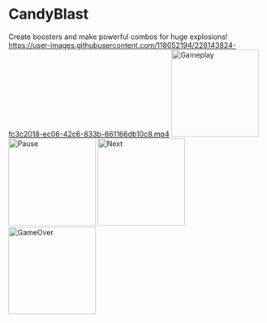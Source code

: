 # CandyBlast
 Create boosters and make powerful combos for huge explosions!
https://user-images.githubusercontent.com/118052194/226143824-fc3c2018-ec06-42c6-833b-661166db10c8.mp4
<img width="172" alt="Gameplay" src="https://user-images.githubusercontent.com/118052194/226143825-310e7207-19d7-463c-9427-282749333ab7.png">
<img width="172" alt="Pause" src="https://user-images.githubusercontent.com/118052194/226143827-5b04bfa9-792d-4ca8-bbf6-af37552d6c10.png">
<img width="172" alt="Next" src="https://user-images.githubusercontent.com/118052194/226143829-4df3c162-5957-42d5-8028-ad2b3836366a.png">
<img width="172" alt="GameOver" src="https://user-images.githubusercontent.com/118052194/226143832-426397b5-ed5d-4ca7-9991-a513daca57b6.png">

